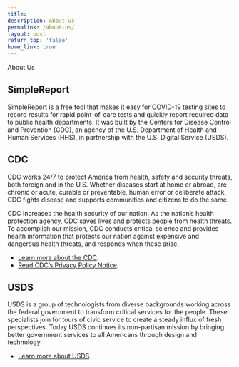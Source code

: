 ```yaml
---
title:
description: About us
permalink: /about-us/
layout: post
return_top: 'false'
home_link: true
---
```


<section class="usa-section-list usa-section padding-bottom-0">
  <div class="grid-row section-title padding-left-0">
    <div class="section-title-line taller-section-title-line"></div>
    <div class="huge-header">About Us</div>
  </div>
</section>

## SimpleReport

SimpleReport is a free tool that makes it easy for COVID-19 testing sites to record results for rapid point-of-care tests and quickly report required data to public health departments. It was built by the Centers for Disease Control and Prevention (CDC), an agency of the U.S. Department of Health and Human Services (HHS), in partnership with the U.S. Digital Service (USDS).

## CDC

CDC works 24/7 to protect America from health, safety and security threats, both foreign and in the U.S. Whether diseases start at home or abroad, are chronic or acute, curable or preventable, human error or deliberate attack, CDC fights disease and supports communities and citizens to do the same.

CDC increases the health security of our nation. As the nation’s health protection agency, CDC saves lives and protects people from health threats. To accomplish our mission, CDC conducts critical science and provides health information that protects our nation against expensive and dangerous health threats, and responds when these arise.

- [Learn more about the CDC](https://www.cdc.gov/about/default.htm).
- [Read CDC’s Privacy Policy Notice](https://www.cdc.gov/other/privacy.html).

## USDS

USDS is a group of technologists from diverse backgrounds working across the federal government to transform critical services for the people. These specialists join for tours of civic service to create a steady influx of fresh perspectives. Today USDS continues its non-partisan mission by bringing better government services to all Americans through design and technology.

- [Learn more about USDS](https://www.usds.gov/mission).
